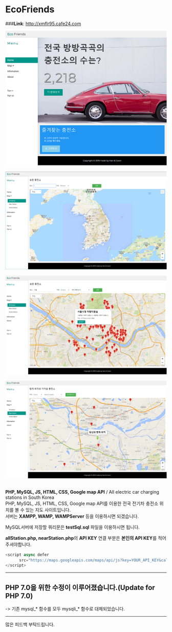 # EcoFriends

###**Link**: http://xmflr95.cafe24.com

![index](./git_image/index.png)
<br><br>
![googlemap1](./git_image/googlemap1.png)
<br><br>
![googlemap2](./git_image/googlemap2.png)
<br><br>
![googlemap3](./git_image/googlemap3.png)
<br><br>

**PHP, MySQL, JS, HTML, CSS, Google map API** /  All electric car charging stations in South Korea<br>
PHP, MySQL, JS, HTML, CSS, Google map API를 이용한 전국 전기차 충전소 위치를 볼 수 있는 지도 사이트입니다.<br>
서버는 **XAMPP, WAMP, WAMPServer** 등을 이용하시면 되겠습니다.<br>

MySQL서버에 저장할 쿼리문은 **testSql.sql** 파일을 이용하시면 됩니다.

**allStation.php, nearStation.php**의 **API KEY** 연결 부분은 **본인의 API KEY**를 적어주셔야합니다.
```js
<script async defer 
      src="https://maps.googleapis.com/maps/api/js?key=YOUR_API_KEY&callback=initMap">
</script>
```

* * *
## **PHP 7.0을 위한 수정이 이루어졌습니다.**(**Update for PHP 7.0**)
-> 기존 mysql_* 함수를 모두 mysqli_* 함수로 대체되었습니다.
* * *

많은 피드백 부탁드립니다.
